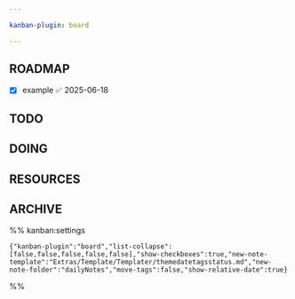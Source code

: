 ```yaml
---

kanban-plugin: board

---
```


## ROADMAP

- [x] example ✅ 2025-06-18


## TODO



## DOING



## RESOURCES



## ARCHIVE





%% kanban:settings
```
{"kanban-plugin":"board","list-collapse":[false,false,false,false,false],"show-checkboxes":true,"new-note-template":"Extras/Template/Templater/themedatetagsstatus.md","new-note-folder":"dailyNotes","move-tags":false,"show-relative-date":true}
```
%%